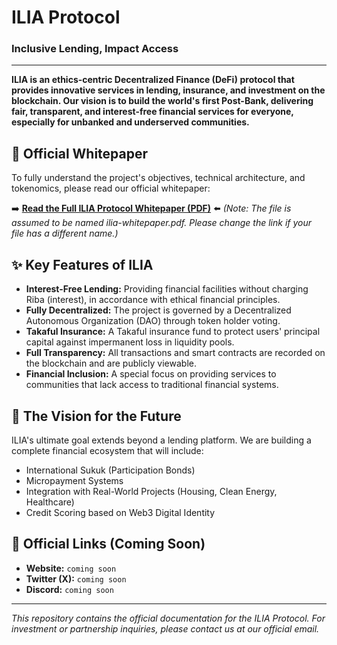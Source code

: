 # ILIA Protocol

### Inclusive Lending, Impact Access

---

**ILIA is an ethics-centric Decentralized Finance (DeFi) protocol that provides innovative services in lending, insurance, and investment on the blockchain. Our vision is to build the world's first Post-Bank, delivering fair, transparent, and interest-free financial services for everyone, especially for unbanked and underserved communities.**

## 📑 Official Whitepaper

To fully understand the project's objectives, technical architecture, and tokenomics, please read our official whitepaper:

➡️ **[Read the Full ILIA Protocol Whitepaper (PDF)](./ilia-whitepaper.pdf)** ⬅️
*(Note: The file is assumed to be named ilia-whitepaper.pdf. Please change the link if your file has a different name.)*

## ✨ Key Features of ILIA

* **Interest-Free Lending:** Providing financial facilities without charging Riba (interest), in accordance with ethical financial principles.
* **Fully Decentralized:** The project is governed by a Decentralized Autonomous Organization (DAO) through token holder voting.
* **Takaful Insurance:** A Takaful insurance fund to protect users' principal capital against impermanent loss in liquidity pools.
* **Full Transparency:** All transactions and smart contracts are recorded on the blockchain and are publicly viewable.
* **Financial Inclusion:** A special focus on providing services to communities that lack access to traditional financial systems.

## 🔮 The Vision for the Future

ILIA's ultimate goal extends beyond a lending platform. We are building a complete financial ecosystem that will include:
-   International Sukuk (Participation Bonds)
-   Micropayment Systems
-   Integration with Real-World Projects (Housing, Clean Energy, Healthcare)
-   Credit Scoring based on Web3 Digital Identity

## 🔗 Official Links (Coming Soon)

* **Website:** `coming soon`
* **Twitter (X):** `coming soon`
* **Discord:** `coming soon`

---
*This repository contains the official documentation for the ILIA Protocol. For investment or partnership inquiries, please contact us at our official email.*
